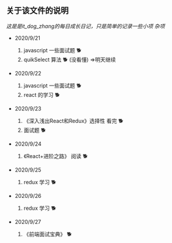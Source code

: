 ## 关于该文件的说明
 *这是是it_dog_zhang的每日成长日记，只是简单的记录一些小项 杂项*


* 2020/9/21
  1. javascript 一些面试题 🐕
  2. quikSelect 算法   🐕  (没看懂) =>明天继续

* 2020/9/22
  1. javascript 一些面试题 🐕
  2. react 的学习 🐕

* 2020/9/23
  1. 《深入浅出React和Redux》选择性 看完 🐕
  2. 面试题 🐕

* 2020/9/24
  1. 《React+进阶之路》 阅读 🐕

* 2020/9/25
  1. redux 学习 🐕

* 2020/9/26
  1. redux 学习 🐕

* 2020/9/27
  1. 《前端面试宝典》 🐕
